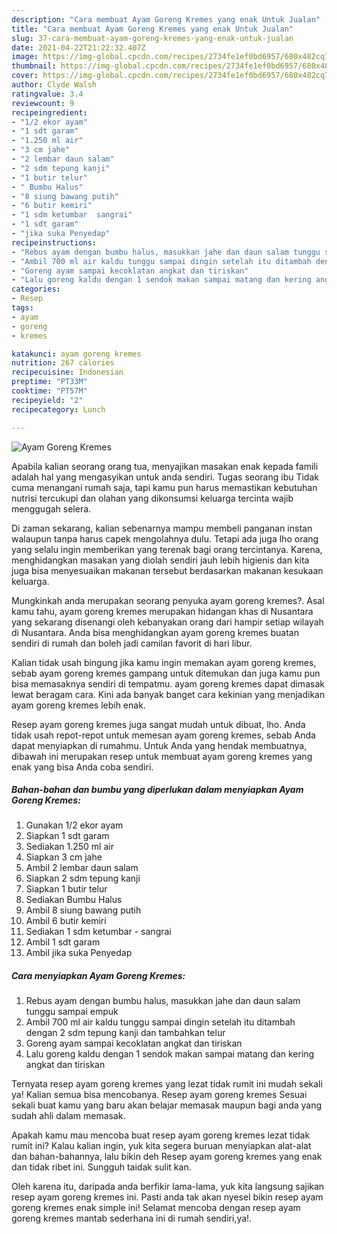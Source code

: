 ```yaml
---
description: "Cara membuat Ayam Goreng Kremes yang enak Untuk Jualan"
title: "Cara membuat Ayam Goreng Kremes yang enak Untuk Jualan"
slug: 37-cara-membuat-ayam-goreng-kremes-yang-enak-untuk-jualan
date: 2021-04-22T21:22:32.407Z
image: https://img-global.cpcdn.com/recipes/2734fe1ef0bd6957/680x482cq70/ayam-goreng-kremes-foto-resep-utama.jpg
thumbnail: https://img-global.cpcdn.com/recipes/2734fe1ef0bd6957/680x482cq70/ayam-goreng-kremes-foto-resep-utama.jpg
cover: https://img-global.cpcdn.com/recipes/2734fe1ef0bd6957/680x482cq70/ayam-goreng-kremes-foto-resep-utama.jpg
author: Clyde Walsh
ratingvalue: 3.4
reviewcount: 9
recipeingredient:
- "1/2 ekor ayam"
- "1 sdt garam"
- "1.250 ml air"
- "3 cm jahe"
- "2 lembar daun salam"
- "2 sdm tepung kanji"
- "1 butir telur"
- " Bumbu Halus"
- "8 siung bawang putih"
- "6 butir kemiri"
- "1 sdm ketumbar  sangrai"
- "1 sdt garam"
- "jika suka Penyedap"
recipeinstructions:
- "Rebus ayam dengan bumbu halus, masukkan jahe dan daun salam tunggu sampai empuk"
- "Ambil 700 ml air kaldu tunggu sampai dingin setelah itu ditambah dengan 2 sdm tepung kanji dan tambahkan telur"
- "Goreng ayam sampai kecoklatan angkat dan tiriskan"
- "Lalu goreng kaldu dengan 1 sendok makan sampai matang dan kering angkat dan tiriskan"
categories:
- Resep
tags:
- ayam
- goreng
- kremes

katakunci: ayam goreng kremes 
nutrition: 267 calories
recipecuisine: Indonesian
preptime: "PT33M"
cooktime: "PT57M"
recipeyield: "2"
recipecategory: Lunch

---
```



![Ayam Goreng Kremes](https://img-global.cpcdn.com/recipes/2734fe1ef0bd6957/680x482cq70/ayam-goreng-kremes-foto-resep-utama.jpg)

Apabila kalian seorang orang tua, menyajikan masakan enak kepada famili adalah hal yang mengasyikan untuk anda sendiri. Tugas seorang ibu Tidak cuma menangani rumah saja, tapi kamu pun harus memastikan kebutuhan nutrisi tercukupi dan olahan yang dikonsumsi keluarga tercinta wajib menggugah selera.

Di zaman  sekarang, kalian sebenarnya mampu membeli panganan instan walaupun tanpa harus capek mengolahnya dulu. Tetapi ada juga lho orang yang selalu ingin memberikan yang terenak bagi orang tercintanya. Karena, menghidangkan masakan yang diolah sendiri jauh lebih higienis dan kita juga bisa menyesuaikan makanan tersebut berdasarkan makanan kesukaan keluarga. 



Mungkinkah anda merupakan seorang penyuka ayam goreng kremes?. Asal kamu tahu, ayam goreng kremes merupakan hidangan khas di Nusantara yang sekarang disenangi oleh kebanyakan orang dari hampir setiap wilayah di Nusantara. Anda bisa menghidangkan ayam goreng kremes buatan sendiri di rumah dan boleh jadi camilan favorit di hari libur.

Kalian tidak usah bingung jika kamu ingin memakan ayam goreng kremes, sebab ayam goreng kremes gampang untuk ditemukan dan juga kamu pun bisa memasaknya sendiri di tempatmu. ayam goreng kremes dapat dimasak lewat beragam cara. Kini ada banyak banget cara kekinian yang menjadikan ayam goreng kremes lebih enak.

Resep ayam goreng kremes juga sangat mudah untuk dibuat, lho. Anda tidak usah repot-repot untuk memesan ayam goreng kremes, sebab Anda dapat menyiapkan di rumahmu. Untuk Anda yang hendak membuatnya, dibawah ini merupakan resep untuk membuat ayam goreng kremes yang enak yang bisa Anda coba sendiri.

<!--inarticleads1-->

##### Bahan-bahan dan bumbu yang diperlukan dalam menyiapkan Ayam Goreng Kremes:

1. Gunakan 1/2 ekor ayam
1. Siapkan 1 sdt garam
1. Sediakan 1.250 ml air
1. Siapkan 3 cm jahe
1. Ambil 2 lembar daun salam
1. Siapkan 2 sdm tepung kanji
1. Siapkan 1 butir telur
1. Sediakan  Bumbu Halus
1. Ambil 8 siung bawang putih
1. Ambil 6 butir kemiri
1. Sediakan 1 sdm ketumbar - sangrai
1. Ambil 1 sdt garam
1. Ambil jika suka Penyedap




<!--inarticleads2-->

##### Cara menyiapkan Ayam Goreng Kremes:

1. Rebus ayam dengan bumbu halus, masukkan jahe dan daun salam tunggu sampai empuk
1. Ambil 700 ml air kaldu tunggu sampai dingin setelah itu ditambah dengan 2 sdm tepung kanji dan tambahkan telur
1. Goreng ayam sampai kecoklatan angkat dan tiriskan
1. Lalu goreng kaldu dengan 1 sendok makan sampai matang dan kering angkat dan tiriskan




Ternyata resep ayam goreng kremes yang lezat tidak rumit ini mudah sekali ya! Kalian semua bisa mencobanya. Resep ayam goreng kremes Sesuai sekali buat kamu yang baru akan belajar memasak maupun bagi anda yang sudah ahli dalam memasak.

Apakah kamu mau mencoba buat resep ayam goreng kremes lezat tidak rumit ini? Kalau kalian ingin, yuk kita segera buruan menyiapkan alat-alat dan bahan-bahannya, lalu bikin deh Resep ayam goreng kremes yang enak dan tidak ribet ini. Sungguh taidak sulit kan. 

Oleh karena itu, daripada anda berfikir lama-lama, yuk kita langsung sajikan resep ayam goreng kremes ini. Pasti anda tak akan nyesel bikin resep ayam goreng kremes enak simple ini! Selamat mencoba dengan resep ayam goreng kremes mantab sederhana ini di rumah sendiri,ya!.

